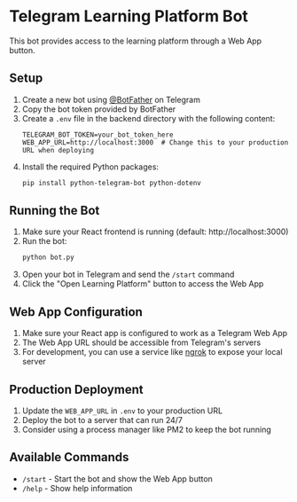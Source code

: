 # Telegram Learning Platform Bot

This bot provides access to the learning platform through a Web App button.

## Setup

1. Create a new bot using [@BotFather](https://t.me/BotFather) on Telegram
2. Copy the bot token provided by BotFather
3. Create a `.env` file in the backend directory with the following content:
   ```
   TELEGRAM_BOT_TOKEN=your_bot_token_here
   WEB_APP_URL=http://localhost:3000  # Change this to your production URL when deploying
   ```
4. Install the required Python packages:
   ```bash
   pip install python-telegram-bot python-dotenv
   ```

## Running the Bot

1. Make sure your React frontend is running (default: http://localhost:3000)
2. Run the bot:
   ```bash
   python bot.py
   ```
3. Open your bot in Telegram and send the `/start` command
4. Click the "Open Learning Platform" button to access the Web App

## Web App Configuration

1. Make sure your React app is configured to work as a Telegram Web App
2. The Web App URL should be accessible from Telegram's servers
3. For development, you can use a service like [ngrok](https://ngrok.com/) to expose your local server

## Production Deployment

1. Update the `WEB_APP_URL` in `.env` to your production URL
2. Deploy the bot to a server that can run 24/7
3. Consider using a process manager like PM2 to keep the bot running

## Available Commands

- `/start` - Start the bot and show the Web App button
- `/help` - Show help information 